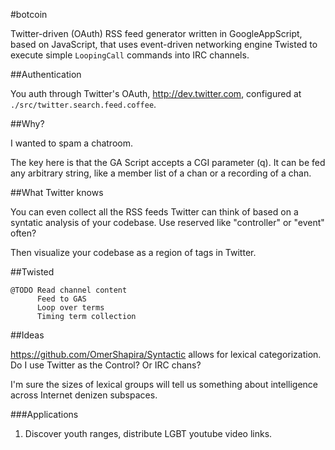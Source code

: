 #botcoin

Twitter-driven (OAuth) RSS feed generator written in GoogleAppScript, based on JavaScript, that uses event-driven networking engine Twisted to execute simple `LoopingCall` commands into IRC channels.

##Authentication

You auth through Twitter's OAuth, http://dev.twitter.com, configured
at ``./src/twitter.search.feed.coffee``.

##Why?

I wanted to spam a chatroom.

The key here is that the GA Script accepts a CGI parameter (q). It can be fed
any arbitrary string, like a member list of a chan or a recording of a chan.

##What Twitter knows

You can even collect all the RSS feeds Twitter can think of based on a syntatic
analysis of your codebase. Use reserved like "controller" or "event" often?

Then visualize your codebase as a region of tags in Twitter.

##Twisted

    @TODO Read channel content
          Feed to GAS
          Loop over terms
          Timing term collection

##Ideas

https://github.com/OmerShapira/Syntactic allows for lexical categorization. Do
I use Twitter as the Control? Or IRC chans?

I'm sure the sizes of lexical groups will tell us something about intelligence
across Internet denizen subspaces.

###Applications

1. Discover youth ranges, distribute LGBT youtube video links.
